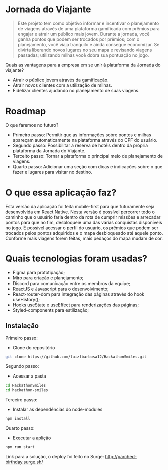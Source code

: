 # Jornada do Viajante
> Este projeto tem como objetivo informar e incentivar o planejamento de viagens através de uma plataforma gamificada com prêmios para engajar e atrair um público mais jovem.
Durante a jornada, você ganha pontos que podem ser trocados por prêmios; com o planejamento, você viaja tranquilo e ainda consegue economizar.
Se divirta liberando novos lugares no seu mapa e revisando viagens passadas; utilizando milhas você dobra sua pontuação no jogo.

Quais as vantagens para a empresa em se unir à plataforma da Jornada do viajante? 
- Atrair o público jovem através da gamificação.
- Atrair novos clientes com a utilização de milhas.
- Fidelizar clientes ajudando no planejamento de suas viagens.

# Roadmap 
O que faremos no futuro?

- Primeiro passo: Permitir que as informações sobre pontos e milhas apareçam automaticamente na plataforma através do CPF do usuário.
- Segundo passo: Possibilitar a reserva de hotéis dentro da própria plataforma da Jornada do Viajante.
- Terceito passo: Tornar a plataforma o principal meio de planejamento de viagens.
- Quarto passo: Adicionar uma seção com dicas e indicações sobre o que fazer e lugares para visitar no destino.



# O que essa aplicação faz?

  Esta versão da aplicação foi feita mobile-first para que futuramente seja desenvolvida em React Native. Nesta versão é possível percorrer todo o caminho que o usuário faria dentro da rota de cumprir missões e arrecadar pontos para que no fim, desbloqueie uma das várias conquistas disponíveis no jogo. É possível acessar o perfil do usuário, os prêmios que podem ser trocados pelos pontos adquiridos e o mapa desbloqueado até aquele ponto. Conforme mais viagens forem feitas, mais pedaços do mapa mudam de cor.
  
  
# Quais tecnologias foram usadas?

- Figma para prototipação;
- Miro para criação e planejamento;
- Discord para comunicação entre os membros da equipe;
- ReactJS e Javascript para o desenvolvimento;
- React-router-dom para integração das páginas através do hook useHistory();
- Hooks useState e useEffect para renderizações das páginas;
- Styled-components para estilização;


## Instalação

Primeiro passo: 
- Clone do repositório
```sh
git clone https://github.com/luizfbarbosa12/HackathonSmiles.git
```
Segundo passo: 
- Acessar a pasta
```sh
cd HackathonSmiles
cd hackathon-smiles
```
Terceiro passo: 
- Instalar as dependências do node-modules
```sh
npm install
```

Quarto passo: 
- Executar a aplição
```sh
npm run start
```

Link para a solução, o deploy foi feito no Surge: 
<a href="http://parched-birthday.surge.sh">http://parched-birthday.surge.sh/</a>
